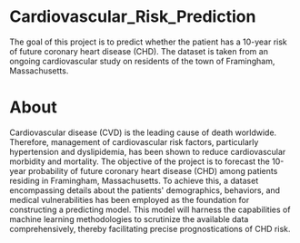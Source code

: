 # Cardiovascular_Risk_Prediction
The goal of this project is to predict whether the patient has a 10-year risk of future coronary heart disease (CHD). The dataset is taken from an ongoing cardiovascular study on residents of the town of Framingham, Massachusetts.
# About
Cardiovascular disease (CVD) is the leading cause of death worldwide. Therefore, management of cardiovascular risk factors, particularly hypertension and dyslipidemia, has been shown to reduce cardiovascular morbidity and mortality.
The objective of the project is to forecast the 10-year probability of future coronary heart disease (CHD) among patients residing in Framingham, Massachusetts. To achieve this, a dataset encompassing details about the patients' demographics, behaviors, and medical vulnerabilities has been employed as the foundation for constructing a predicting model. This model will harness the capabilities of machine learning methodologies to scrutinize the available data comprehensively, thereby facilitating precise prognostications of CHD risk.
